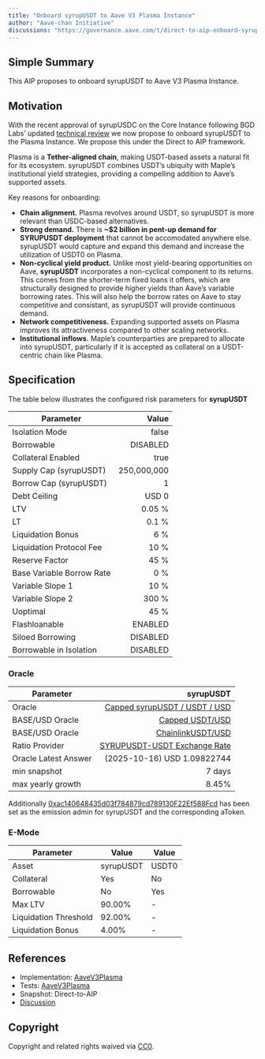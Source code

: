 ```yaml
---
title: "Onboard syrupUSDT to Aave V3 Plasma Instance"
author: "Aave-chan Initiative"
discussions: "https://governance.aave.com/t/direct-to-aip-onboard-syrupusdt-to-aave-v3-plasma-instance/23204"
---
```


## Simple Summary

This AIP proposes to onboard syrupUSDT to Aave V3 Plasma Instance.

## Motivation

With the recent approval of syrupUSDC on the Core Instance following BGD Labs’ updated [technical review](https://governance.aave.com/t/arfc-onboard-syrupusdc-to-aave-v3-core-instance/22456/10) we now propose to onboard syrupUSDT to the Plasma Instance. We propose this under the Direct to AIP framework.

Plasma is a **Tether-aligned chain**, making USDT-based assets a natural fit for its ecosystem. syrupUSDT combines USDT’s ubiquity with Maple’s institutional yield strategies, providing a compelling addition to Aave’s supported assets.

Key reasons for onboarding:

- **Chain alignment.** Plasma revolves around USDT, so syrupUSDT is more relevant than USDC-based alternatives.
- **Strong demand.** There is **~$2 billion in pent-up demand for SYRUPUSDT deployment** that cannot be accomodated anywhere else. syrupUSDT would capture and expand this demand and increase the utilization of USDT0 on Plasma.
- **Non-cyclical yield product.** Unlike most yield-bearing opportunities on Aave, **syrupUSDT** incorporates a non-cyclical component to its returns. This comes from the shorter-term fixed loans it offers, which are structurally designed to provide higher yields than Aave’s variable borrowing rates. This will also help the borrow rates on Aave to stay competitive and consistant, as syrupUSDT will provide continuous demand.
- **Network competitiveness.** Expanding supported assets on Plasma improves its attractiveness compared to other scaling networks.
- **Institutional inflows.** Maple’s counterparties are prepared to allocate into syrupUSDT, particularly if it is accepted as collateral on a USDT-centric chain like Plasma.

## Specification

The table below illustrates the configured risk parameters for **syrupUSDT**

| Parameter                 |       Value |
| ------------------------- | ----------: |
| Isolation Mode            |       false |
| Borrowable                |    DISABLED |
| Collateral Enabled        |        true |
| Supply Cap (syrupUSDT)    | 250,000,000 |
| Borrow Cap (syrupUSDT)    |           1 |
| Debt Ceiling              |       USD 0 |
| LTV                       |      0.05 % |
| LT                        |       0.1 % |
| Liquidation Bonus         |         6 % |
| Liquidation Protocol Fee  |        10 % |
| Reserve Factor            |        45 % |
| Base Variable Borrow Rate |         0 % |
| Variable Slope 1          |        10 % |
| Variable Slope 2          |       300 % |
| Uoptimal                  |        45 % |
| Flashloanable             |     ENABLED |
| Siloed Borrowing          |    DISABLED |
| Borrowable in Isolation   |    DISABLED |

### Oracle

| Parameter            |                                                                                                 syrupUSDT |
| -------------------- | --------------------------------------------------------------------------------------------------------: |
| Oracle               | [Capped syrupUSDT / USDT / USD](https://plasmascan.to/address/0x0A3F8218a98337Ef37dCAE4F8a8cfaB0711C64cF) |
| BASE/USD Oracle      |               [Capped USDT/USD](https://plasmascan.to/address/0xdBbB0b5DD13E7AC9C56624834ef193df87b022c3) |
| BASE/USD Oracle      |             [ChainlinkUSDT/USD](https://plasmascan.to/address/0xdBbB0b5DD13E7AC9C56624834ef193df87b022c3) |
| Ratio Provider       |  [SYRUPUSDT-USDT Exchange Rate](https://plasmascan.to/address/0x89a0e204591Fce2611e89CA7634c12B400d347fe) |
| Oracle Latest Answer |                                                                               (2025-10-16) USD 1.09822744 |
| min snapshot         |                                                                                                    7 days |
| max yearly growth    |                                                                                                     8.45% |

Additionally [0xac140648435d03f784879cd789130F22Ef588Fcd](https://plasmascan.to/address/0xac140648435d03f784879cd789130F22Ef588Fcd) has been set as the emission admin for syrupUSDT and the corresponding aToken.

### **E-Mode**

| **Parameter**         | **Value** | **Value** |
| --------------------- | --------- | --------- |
| Asset                 | syrupUSDT | USDT0     |
| Collateral            | Yes       | No        |
| Borrowable            | No        | Yes       |
| Max LTV               | 90.00%    | -         |
| Liquidation Threshold | 92.00%    | -         |
| Liquidation Bonus     | 4.00%     | -         |

## References

- Implementation: [AaveV3Plasma](https://github.com/bgd-labs/aave-proposals-v3/blob/main/src/20251016_AaveV3Plasma_OnboardSyrupUSDTToAaveV3PlasmaInstance/AaveV3Plasma_OnboardSyrupUSDTToAaveV3PlasmaInstance_20251016.sol)
- Tests: [AaveV3Plasma](https://github.com/bgd-labs/aave-proposals-v3/blob/main/src/20251016_AaveV3Plasma_OnboardSyrupUSDTToAaveV3PlasmaInstance/AaveV3Plasma_OnboardSyrupUSDTToAaveV3PlasmaInstance_20251016.t.sol)
- Snapshot: Direct-to-AIP
- [Discussion](https://governance.aave.com/t/direct-to-aip-onboard-syrupusdt-to-aave-v3-plasma-instance/23204)

## Copyright

Copyright and related rights waived via [CC0](https://creativecommons.org/publicdomain/zero/1.0/).
